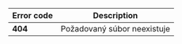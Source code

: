 | Error code | Description |
| ----------- | ----------- |
| **404**| Požadovaný súbor neexistuje |
